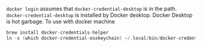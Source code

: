 `docker login` assumes that `docker-credential-desktop` is in the path. `docker-credential-desktop` is installed by Docker desktop. Docker Desktop is hot garbage. To use with docker machine

```c
brew install docker-credentials-helper
ln -s (which docker-credential-osxkeychain) ~/.local/bin/docker-credential-desktop # or another path dir
```